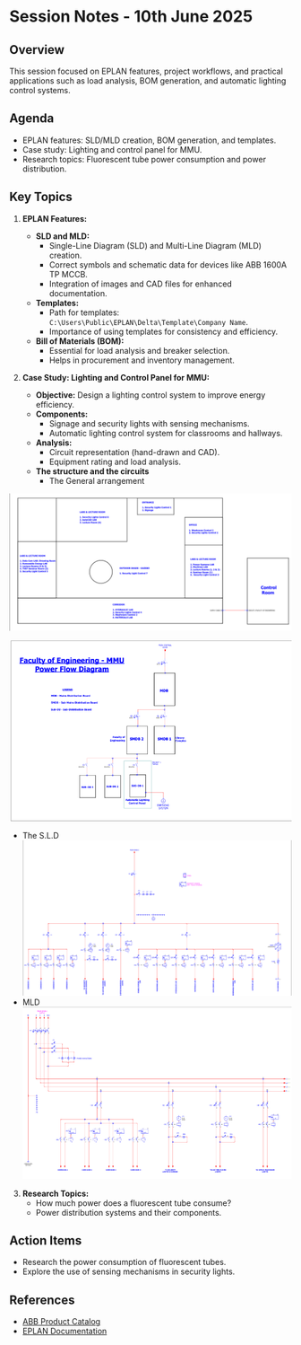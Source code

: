 # Session Notes - 10th June 2025

## Overview
This session focused on EPLAN features, project workflows, and practical applications such as load analysis, BOM generation, and automatic lighting control systems.

## Agenda
- EPLAN features: SLD/MLD creation, BOM generation, and templates.
- Case study: Lighting and control panel for MMU.
- Research topics: Fluorescent tube power consumption and power distribution.

## Key Topics
1. **EPLAN Features:**
   - **SLD and MLD:**
     - Single-Line Diagram (SLD) and Multi-Line Diagram (MLD) creation.
     - Correct symbols and schematic data for devices like ABB 1600A TP MCCB.
     - Integration of images and CAD files for enhanced documentation.
   - **Templates:**
     - Path for templates: `C:\Users\Public\EPLAN\Delta\Template\Company Name`.
     - Importance of using templates for consistency and efficiency.
   - **Bill of Materials (BOM):**
     - Essential for load analysis and breaker selection.
     - Helps in procurement and inventory management.

2. **Case Study: Lighting and Control Panel for MMU:**
   - **Objective:** Design a lighting control system to improve energy efficiency.
   - **Components:**
     - Signage and security lights with sensing mechanisms.
     - Automatic lighting control system for classrooms and hallways.
   - **Analysis:**
     - Circuit representation (hand-drawn and CAD).
     - Equipment rating and load analysis.
   - **The structure and the circuits**
      - The General arrangement

![The general arrangement;the structure of MMU faculty of Engineering](https://github.com/plochoidysis-ojwege/Industrial-Panel-Design/blob/main/Documentation/images%20for%20the%20session%20notes/MMU%20Faculty%20of%20Engineering%20Structure.png)

![The power flow diagram](https://github.com/plochoidysis-ojwege/Industrial-Panel-Design/blob/main/Documentation/images%20for%20the%20session%20notes/MMU%20faculty%20of%20Engineering%20power%20flow%20diagram.png)
   - The S.L.D
    ![The sld diagram](https://github.com/plochoidysis-ojwege/Industrial-Panel-Design/blob/main/Documentation/images%20for%20the%20session%20notes/Automatic%20lighting%20control-SLD.png)
- MLD
  ![MLD](https://github.com/plochoidysis-ojwege/Industrial-Panel-Design/blob/main/Documentation/images%20for%20the%20session%20notes/M.L.D-automatic%20lighting%20control.png)
  
3. **Research Topics:**
   - How much power does a fluorescent tube consume?
   - Power distribution systems and their components.

## Action Items
- Research the power consumption of fluorescent tubes.
- Explore the use of sensing mechanisms in security lights.

## References
- [ABB Product Catalog](https://new.abb.com)
- [EPLAN Documentation](https://www.eplan-software.com)

